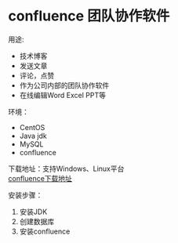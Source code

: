 # confluence 团队协作软件
用途:
- 技术博客
- 发送文章
- 评论，点赞
- 作为公司内部的团队协作软件
- 在线编辑Word Excel PPT等

环境：
- CentOS
- Java jdk
- MySQL
- confluence

下载地址：支持Windows、Linux平台<br>
[confluence下载地址](https://www.atlassian.com/software/confluence/download-archives)


安装步骤：
1.  安装JDK
2.  创建数据库
3.  安装confluence  
